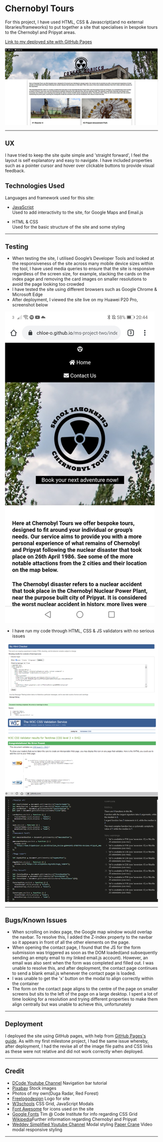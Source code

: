 # Chernobyl Tours

For this project, I have used HTML, CSS & Javascript(and no external libraries/frameworks) to put together a site that specialises in bespoke tours to the Chernobyl and Pripyat areas.

[Link to my deployed site with GitHub Pages](https://chloe-o.github.io/ms-project-two/)

![Screenshot of Index Page](./assets/readme-wireframe-images/index-page-ct.JPG)

---

## UX

I have tried to keep the site quite simple and 'straight forward', I feel the layout is self explanatory and easy to navigate. I have included properties such as a pointer cursor and hover over clickable buttons to provide visual feedback.

## Technologies Used

Languages and framework used for this site:

- [JavaScript](https://www.javascript.com/)  
  Used to add interactivity to the site, for Google Maps and Email.js

- HTML & CSS  
  Used for the basic structure of the site and some styling

---

## Testing

- When testing the site, I utilised Google’s Developer Tools and looked at the responsiveness of the site across many mobile device sizes within the tool, I have used media queries to ensure that the site is responsive regardless of the screen size, for example, stacking the cards on the index page and removing the card images on smaller resolutions to avoid the page looking too crowded
- I have tested the site using different browsers such as Google Chrome & Microsoft Edge
- After deployment, I viewed the site live on my Huawei P20 Pro, screenshot below

![Screenshot of Index Page from Huawei P20 Pro](./assets/readme-wireframe-images/Screenshot_20200923_204451_com.android.chrome.jpg)

- I have run my code through HTML, CSS & JS validators with no serious issues

![HTML validator](./assets/readme-wireframe-images/html-validated-no-errors.PNG)
![CSS validator](./assets/readme-wireframe-images/css-validated-no-errors.PNG)
![JS validator](./assets/readme-wireframe-images/js-validator.JPG)

---

## Bugs/Known Issues

- When scrolling on index page, the Google map window would overlap the navbar. To resolve this, I added the Z-index property to the navbar so it appears in front of all the other elements on the page.
- When opening the contact page, I found that the JS for the form submission was triggered as soon as the DOM loaded(and subsequently sending an empty email to my linked email.js account). However, an email was also sent when the form was completed and filled out. I was unable to resolve this, and after deployment, the contact page continues to send a blank email.js whenever the contact page is loaded.
- I was unable to get the 'x' button on the modal to align correctly within the container
- The form on the contact page aligns to the centre of the page on smaller screens but sits to the left of the page on a large desktop. I spent a lot of time looking for a resolution and trying different properties to make them align centrally but was unable to achieve this, unfortunately

---

## Deployment

I deployed the site using GitHub pages, with help from [GitHub Pages's guide](https://pages.github.com/).
As with my first milestone project, I had the same issue whereby, after deployment, I had the revise all of the image file paths and CSS links as these were not relative and did not work correctly when deployed.

---

## Credit

- [DCode Youtube Channel](https://www.youtube.com/channel/UCjX0FtIZBBVD3YoCcxnDC4g) Navigation bar tutorial
- [Pixabay](https://pixabay.com/) Stock images
- Photos of my own(Duga Radar, Red Forest)
- [Freelogodesign](https://www.freelogodesign.org/) Logo for site
- [W3schools](https://www.w3schools.com/) CSS Grid, JavaScript Modals
- [Font Awesome](https://fontawesome.com/) for icons used on the site
- [Google Fonts](https://fonts.google.com/)
  Tim @ Code Institute for info regarding CSS Grid
  [Wikipedia](https://www.wikipedia.com)Further information regarding Chernobyl and Pripyat
- [Weddev Simplified Youtube Channel](https://www.youtube.com/watch?v=MBaw_6cPmAw) Modal styling
  [Paper Crane](https://www.youtube.com/watch?v=X4t0JxiBeO0&t=239s) Video modal responsive styling

---
